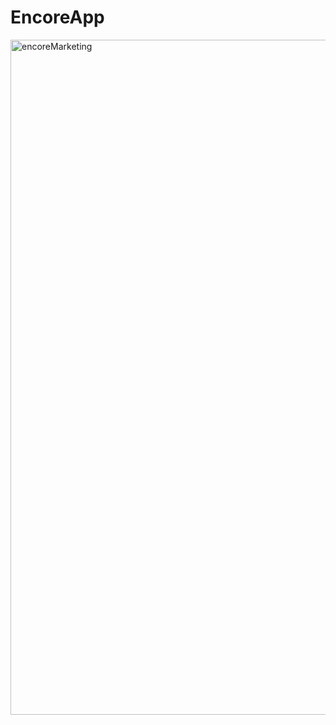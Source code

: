 # EncoreApp
<img width="1080" alt="encoreMarketing" src="https://github.com/NikolaiMadlener/EncoreApp/assets/33159293/6aa02609-7471-42ae-98e3-7ed019f94a61">
